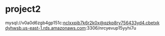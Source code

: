 # project2


mysql://v0a0d6zgb4gp151c:nclxxpib7k6r2k0x@qzkp8ry756433yd4.cbetxkdyhwsb.us-east-1.rds.amazonaws.com:3306/nrcyevup15yyhi7u

